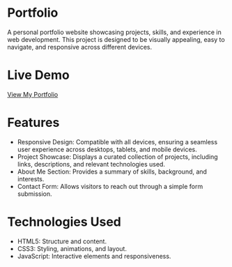 # Portfolio
A personal portfolio website showcasing projects, skills, and experience in web development. This project is designed to be visually appealing, easy to navigate, and responsive across different devices.

# Live Demo
  [View My Portfolio](https://suvam6262.github.io/Portfolio/)

# Features
- Responsive Design: Compatible with all devices, ensuring a seamless user experience across desktops, tablets, and mobile devices.
- Project Showcase: Displays a curated collection of projects, including links, descriptions, and relevant technologies used.
- About Me Section: Provides a summary of skills, background, and interests.
- Contact Form: Allows visitors to reach out through a simple form submission.

# Technologies Used
- HTML5: Structure and content.
- CSS3: Styling, animations, and layout.
- JavaScript: Interactive elements and responsiveness.
